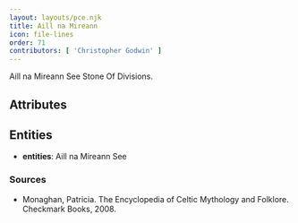 ```yaml
---
layout: layouts/pce.njk
title: Aill na Mireann
icon: file-lines
order: 71
contributors: [ 'Christopher Godwin' ]
---
```

Aill na Mireann See Stone Of Divisions.

## Attributes


## Entities

- **entities**: Aill na Mireann See

### Sources

- Monaghan, Patricia. The Encyclopedia of Celtic Mythology and Folklore. Checkmark Books, 2008.

